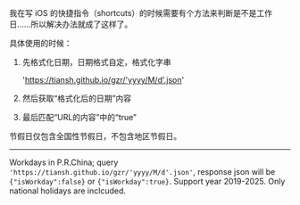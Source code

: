 我在写 iOS 的快捷指令（shortcuts）的时候需要有个方法来判断是不是工作日……所以解决办法就成了这样了。

具体使用的时候：

1. 先格式化日期，日期格式自定，格式化字串

    'https://tiansh.github.io/gzr/'yyyy/M/d'.json'

2. 然后获取“格式化后的日期”内容
3. 最后匹配“URL的内容”中的“true”

节假日仅包含全国性节假日，不包含地区节假日。

----

Workdays in P.R.China; query `'https://tiansh.github.io/gzr/'yyyy/M/d'.json'`, response json will be `{"isWorkday":false}` or `{"isWorkday":true}`. Support year 2019-2025. Only national holidays are inclcuded.
